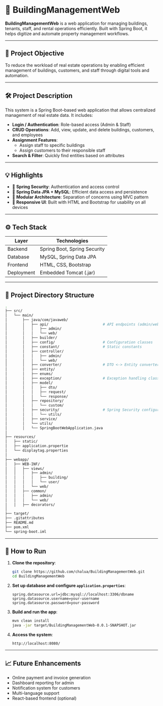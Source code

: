 # 🏢 BuildingManagementWeb

**BuildingManagementWeb** is a web application for managing buildings, tenants, staff, and rental operations efficiently. Built with Spring Boot, it helps digitize and automate property management workflows.

---

## 🎯 Project Objective

To reduce the workload of real estate operations by enabling efficient management of buildings, customers, and staff through digital tools and automation.

---

## 🛠 Project Description

This system is a Spring Boot–based web application that allows centralized management of real estate data. It includes:

- **Login / Authentication**: Role-based access (Admin & Staff)
- **CRUD Operations**: Add, view, update, and delete buildings, customers, and employees
- **Assignment Features**:
  - Assign staff to specific buildings
  - Assign customers to their responsible staff
- **Search & Filter**: Quickly find entities based on attributes

---

## 💡 Highlights

- 🔐 **Spring Security**: Authentication and access control
- 💾 **Spring Data JPA + MySQL**: Efficient data access and persistence
- 🧩 **Modular Architecture**: Separation of concerns using MVC pattern
- 📱 **Responsive UI**: Built with HTML and Bootstrap for usability on all devices

---

## ⚙️ Tech Stack

| Layer         | Technologies                      |
|---------------|-----------------------------------|
| Backend       | Spring Boot, Spring Security      |
| Database      | MySQL, Spring Data JPA            |
| Frontend      | HTML, CSS, Bootstrap              |
| Deployment    | Embedded Tomcat (.jar)            |

---

## 📁 Project Directory Structure

```bash
.
├── src/
│   └── main/
│       ├── java/com/javaweb/
│       │   ├── api/                         # API endpoints (admin/web)
│       │   │   ├── admin/
│       │   │   └── web/
│       │   ├── builder/
│       │   ├── config/                      # Configuration classes
│       │   ├── constant/                    # Static constants
│       │   ├── controller/
│       │   │   ├── admin/
│       │   │   └── web/
│       │   ├── converter/                   # DTO <-> Entity converters
│       │   ├── entity/
│       │   ├── enums/
│       │   ├── exception/                   # Exception handling classes
│       │   ├── model/
│       │   │   ├── dto/
│       │   │   ├── request/
│       │   │   └── response/
│       │   ├── repository/
│       │   │   └── custom/
│       │   ├── security/                    # Spring Security configuration
│       │   │   └── utils/
│       │   ├── service/
│       │   └── utils/
│       │   └── SpringBootWebApplication.java
│
├── resources/
│   ├── static/
│   ├── application.propertie
│   └── displaytag.properties
│
├── webapp/
│   ├── WEB-INF/
│   │   ├── views/
│   │   │   ├── admin/
│   │   │   │   ├── building/
│   │   │   │   └── user/
│   │   │   └── web/
│   │   ├── common/
│   │   │   ├── admin/
│   │   │   └── web/
│   │   ├── decorators/
│
├── target/
├── .gitattributes
├── README.md
├── pom.xml
└── spring-boot.iml      
```


---
## 🚀 How to Run

1. **Clone the repository**:
   ```bash
   git clone https://github.com/chalua/BuildingManagementWeb.git
   cd BuildingManagementWeb
   ```

2. **Set up database and configure `application.properties`**:
   ```properties
   spring.datasource.url=jdbc:mysql://localhost:3306/dbname
   spring.datasource.username=your-username
   spring.datasource.password=your-password
   ```

3. **Build and run the app**:
   ```bash
   mvn clean install
   java -jar target/BuildingManagementWeb-0.0.1-SNAPSHOT.jar
   ```

4. **Access the system**:
   ```
   http://localhost:8080/
   ```

---

## 📈 Future Enhancements

- Online payment and invoice generation
- Dashboard reporting for admin
- Notification system for customers
- Multi-language support
- React-based frontend (optional)
